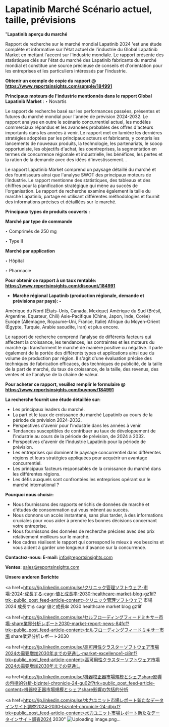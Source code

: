 # Lapatinib Marché Scénario actuel, taille, prévisions

"<strong>Lapatinib aperçu du marché</strong>

Rapport de recherche sur le marché mondial Lapatinib 2024 'est une étude complète et informative sur l'état actuel de l'industrie du Global Lapatinib Market en mettant l'accent sur l'industrie mondiale. Le rapport présente des statistiques clés sur l'état du marché des Lapatinib fabricants du marché mondial et constitue une source précieuse de conseils et d'orientation pour les entreprises et les particuliers intéressés par l'industrie.

<strong>Obtenir un exemple de copie du rapport @ <a href=https://www.reportsinsights.com/sample/184991>https://www.reportsinsights.com/sample/184991</a></strong>

<strong>Principaux moteurs de l'industrie mentionnés dans le rapport Global Lapatinib Market</strong> :
‣ Novartis

Le rapport de recherche basé sur les performances passées, présentes et futures du marché mondial pour l'année de prévision 2024-2032. Le rapport analyse en outre le scénario concurrentiel actuel, les modèles commerciaux répandus et les avancées probables des offres d'acteurs importants dans les années à venir. Le rapport met en lumière les dernières stratégies adoptées par les principaux acteurs et fabricants, y compris les lancements de nouveaux produits, la technologie, les partenariats, le scoop opportuniste, les objectifs d'achat, les coentreprises, la segmentation en termes de concurrence régionale et industrielle, les bénéfices, les pertes et la ration de la demande avec des idées d'investissement. .

Le rapport Lapatinib Market comprend un paysage détaillé du marché et des fournisseurs ainsi que l'analyse SWOT des principaux moteurs de l'industrie. Le rapport mentionne des statistiques, des tableaux et des chiffres pour la planification stratégique qui mène au succès de l'organisation. Le rapport de recherche examine également la taille du marché Lapatinib, partage en utilisant différentes méthodologies et fournit des informations précises et détaillées sur le marché.

<strong>Principaux types de produits couverts :</strong>

<strong>Marché par type de commande</strong>

‣ Comprimés de 250 mg

‣ Type II

<strong>Marché par application</strong>

‣ Hôpital

‣ Pharmacie

<strong>Pour obtenir ce rapport à un taux rentable: <a href=https://www.reportsinsights.com/discount/184991>https://www.reportsinsights.com/discount/184991</a></strong>
<ul>
  <li><strong>Marché régional Lapatinib (production régionale, demande et prévisions par pays): -</strong></li>
</ul>
Amérique du Nord (États-Unis, Canada, Mexique)
Amérique du Sud (Brésil, Argentine, Equateur, Chili)
Asie-Pacifique (Chine, Japon, Inde, Corée)
Europe (Allemagne, Royaume-Uni, France, Italie)
Afrique du Moyen-Orient (Égypte, Turquie, Arabie saoudite, Iran) et plus encore.

Le rapport de recherche comprend l’analyse de différents facteurs qui affectent la croissance, les tendances, les contraintes et les moteurs du marché qui transforment le marché de manière positive ou négative. Il parle également de la portée des différents types et applications ainsi que du volume de production par région. Il s'agit d'une évaluation précise des techniques de fabrication efficaces, des techniques de publicité, de la taille de la part de marché, du taux de croissance, de la taille, des revenus, des ventes et de l'analyse de la chaîne de valeur.

<strong>Pour acheter ce rapport, veuillez remplir le formulaire @   <a href=https://www.reportsinsights.com/buynow/184991>https://www.reportsinsights.com/buynow/184991</a></strong>

<strong>La recherche fournit une étude détaillée sur:</strong>
<ul>
  <li>Les principaux leaders du marché.</li>
  <li>La part et le taux de croissance du marché Lapatinib au cours de la période de prévision 2024-2032.</li>
  <li>Perspectives d'avenir pour l'industrie dans les années à venir.</li>
  <li>Tendances susceptibles de contribuer au taux de développement de l'industrie au cours de la période de prévision, de 2024 à 2032.</li>
  <li>Perspectives d'avenir de l'industrie Lapatinib pour la période de prévision.</li>
  <li>Les entreprises qui dominent le paysage concurrentiel dans différentes régions et leurs stratégies appliquées pour acquérir un avantage concurrentiel.</li>
  <li>Les principaux facteurs responsables de la croissance du marché dans les différentes régions.</li>
  <li>Les défis auxquels sont confrontées les entreprises opérant sur le marché international ?</li>
</ul>
<strong>Pourquoi nous choisir:</strong>
<ul>
  <li>Nous fournissons des rapports enrichis de données de marché et d'études de consommation qui vous mènent au succès.</li>
  <li>Nous donnons un accès instantané, sans plus tarder, à des informations cruciales pour vous aider à prendre les bonnes décisions concernant votre entreprise.</li>
  <li>Nous fournissons des données de recherche précises avec des prix relativement meilleurs sur le marché.</li>
  <li>Nos cadres réalisent le rapport qui correspond le mieux à vos besoins et vous aident à garder une longueur d'avance sur la concurrence.</li>
</ul>
<strong>Contactez-nous:
</strong><strong>E-mail:</strong> <a href=mailto:info@reportsinsights.com>info@reportsinsights.com</a>

<strong>Ventes</strong>: <a href=mailto:sales@reportsinsights.com>sales@reportsinsights.com</a>

<strong>Unsere anderen Berichte</strong>

<a href=https://jp.linkedin.com/pulse/クリニック管理ソフトウェア-市場-2024-成長する-cagr-値と成長率-2030-healthcare-market-blog-gz1if?trk=public_post_feed-article-content>クリニック管理ソフトウェア 市場 2024 成長する cagr 値と成長率 2030 healthcare market blog gz1if</a>

<a href=https://jp.linkedin.com/pulse/セルフローディングフィードミキサー市場-share業界分析レポート2030-market-report-news-84fcf?trk=public_post_feed-article-content>セルフローディングフィードミキサー市場 share業界分析レポート2030</a>

<a href=https://jp.linkedin.com/pulse/高可用性クラスターソフトウェア市場2024の需要増加2030年までの見通し-market-excellence1-ci8nf?trk=public_post_feed-article-content>高可用性クラスターソフトウェア市場2024の需要増加2030年までの見通し</a>

<a href=https://jp.linkedin.com/pulse/機器校正器市場規模とシェアshare影響の包括的分析-bizintel-chronicle-24-gu02f?trk=public_post_feed-article-content>機器校正器市場規模とシェアshare影響の包括的分析</a>

<a href=https://jp.linkedin.com/pulse/水力ユニット市場レポート新たなデータインサイト調査2024-2030-bizintel-chronicle-24-dbjxf?trk=public_post_feed-article-content>水力ユニット市場レポート新たなデータインサイト調査2024 2030</a>"
![Uploading image.png…]()

